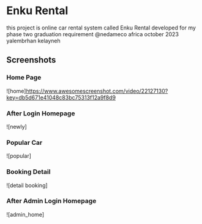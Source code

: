 # Enku Rental
this project is online car rental system called Enku Rental developed for my phase two graduation requirement @nedameco africa
october 2023
yalembrhan kelayneh
## Screenshots
### Home Page
![home]https://www.awesomescreenshot.com/video/22127130?key=db5d671e41048c83bc75313f12a9f8d9

### After Login Homepage
![newly]

### Popular Car 
![popular]

### Booking Detail
![detail booking]

### After Admin Login Homepage
![admin_home]
